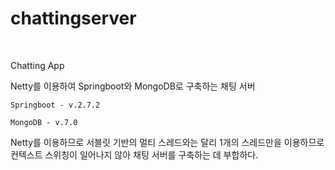 # chattingserver
<br>

Chatting App

Netty를 이용하여 Springboot와 MongoDB로 구축하는 채팅 서버

`Springboot - v.2.7.2`

`MongoDB - v.7.0`


Netty를 이용하므로 서블릿 기반의 멀티 스레드와는 달리 1개의 스레드만을 이용하므로 컨텍스트 스위칭이 일어나지 않아 채팅 서버를 구축하는 데 부합하다.



